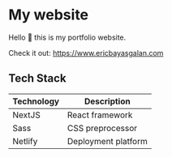 # My website

Hello 👋 this is my portfolio website. 

Check it out: https://www.ericbayasgalan.com 

## Tech Stack

| Technology   | Description                        |
| ------------ | ---------------------------------- |
| NextJS       | React framework                    |
| Sass         | CSS preprocessor                   |
| Netlify      | Deployment platform                |